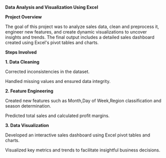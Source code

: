 **Data Analysis and Visualization Using Excel**

**Project Overview**

The goal of this project was to analyze sales data, clean and preprocess it, engineer new features, and create dynamic visualizations to uncover insights and trends. The final output includes a detailed sales dashboard created using Excel's pivot tables and charts.

**Steps Involved**

**1. Data Cleaning**

Corrected inconsistencies in the dataset.

Handled missing values and ensured data integrity.

**2. Feature Engineering**

Created new features such as Month,Day of Week,Region classification and season determination.

Predicted total sales and calculated profit margins.

**3. Data Visualization**

Developed an interactive sales dashboard using Excel pivot tables and charts.

Visualized key metrics and trends to facilitate insightful business decisions.
